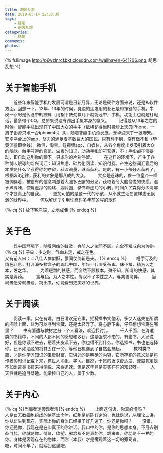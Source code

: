 ```yaml
---
title: 胡思乱想
date: 2018-05-14 22:08:38
tags: 
	- 随笔
	- 胡思乱想
categories:
	- 随笔
comments:
photos:
---
```

{% fullimage http://p6wzlnrcf.bkt.clouddn.com/wallhaven-641206.png, 胡思乱想 %}
<!-- more -->

# 关于智能手机
&emsp;&emsp;近些年来智能手机的发展可谓是日新月异，无论是硬件方面来说，还是从软件方面。回想一下，12年、13年的时候，身边的朋友用的都还是带按键的手机，牛皮一点的是传说中的触屏（用指甲使劲戳几下就能选中）手机。功能上也就是打电话，最多带个QQ。总的来说没有跨出手机本身的意义。
&emsp;&emsp;记得是从13年左右的时候，智能手机出现在了中国大众的手中（依稀记得当时被炒上天的iPhone，一男子割肾只求一台iphone4s）笑，随着智能手机的发展，安卓迎来了一波春天。安卓平台上的app，尽力的满足着基数巨大的国民，只有想不到，没有做不到（毕竟流量即金钱）。微信、淘宝、短视频app、自媒体，从各个角度出发吸引着大众的眼球。触手可得的资讯、宝贵的知识，动动手指即可获得，不！手指都不需要动，即自动送到你的眼下。只求你的片刻停留。
&emsp;&emsp;在这样的环境下，产生了各种博人眼球的新兴词汇：知识焦虑、碎片化阅读、知识付费。产生这些词汇背后的本质是什么？获得你的停留，获取流量，继而获利。是的，有一小部分人获利了，根据2/8定律，获利的对象是那八成的大众。
&emsp;&emsp;大众是愚昧的，像一位皇帝一样被伺候着，被虚有的信息刺激着大脑多巴胺的分泌，获取着令大脑愉悦的快感。温水煮青蛙。使用虚拟的网络、朋友圈，装饰着虚幻的小我。时间久了变得分不清哪个才是真正的自我。
&emsp;&emsp;更加可怕的是这一代的小孩，从小就生活在这样虚无飘渺的世界中。
&emsp;&emsp;何以解忧？引用许嵩许多年前的写的歌词

{% cq %} 放下客户端，立地成佛 {% endcq %}

# 关于色
&emsp;&emsp;现中国环境下，随着网络的普及，弃前人之鉴而不顾。完全不知戒色为何物。
{% cq %}  子曰：少之时，气血未定，戒之在色。<br/>又有前人曰：二八佳人体似酥，腰间仗剑斩愚夫。 {% endcq %}
&emsp;&emsp;唾手可及的情色讯息，打开潘多拉盒子的现代中国，年轻一代深受茶毒。殊不知，精为人之本，发之华。
&emsp;&emsp;为着短暂的快感，而全然不顾根本。殊不知，所谓的快感，其实是毒药。
&emsp;&emsp;食与色，为人之本性。驾驭不了本性之人，与禽兽何异。
&emsp;&emsp;当局者迷旁观者清。跳出来，你能看到更美好的世界。

# 关于阅读
&emsp;&emsp;阅读一事，实在有趣。白日清欢无它事，摇椅捧书笑偷闲。多少人迷失在所谓的阅读上面，以为可以寻到宝藏，还是太轻浮了。将心静下来，仔细想想宝藏在哪里？
&emsp;&emsp;书有消遣与教材之分（个人看法，欢迎探讨）。
&emsp;&emsp;千人千面，在消遣类的书籍中，不同的人都不同的感想和收获。这是强求不来的，有些书，人家说好，但是你读不进去，硬着头皮读下去，你也得不到什么。你选择书，书也在选择你。还不如洒脱的将其丢在一旁。等他日机遇到了自然会想起。
&emsp;&emsp;教材类书籍，才是你学习知识的宝贵财富。它讲述的是明确的内容，它所存在的意义就是将作者的知识记载下来，供世人消化、学习。自然，干货的汲取舒适度、速度肯定是不如消遣类书籍来得愉悦、来得迅速。但是这毕竟是实实在在的知识呀。
&emsp;&emsp;人天性就是追寻舒适。能掌控自己的人，属于少数。

# 关于内心

{% cq %}当局者迷旁观者清{% endcq %}
&emsp;&emsp;上面这句话，你真的懂吗？
&emsp;&emsp;人是由无数细胞组成的碳基生命体，细胞是新陈代谢的，也就是说，从理论上讲，你从出生到现在，实际上你的身体已经换了好几遍了。你还是你吗？
&emsp;&emsp;没错，你还是你，我现在是在和真正的你讲话。我口中的你，是你的思想本身。不用去别处寻找，你就是你。情绪、欲望、邪念都不是真的你。跳出来，你就是不一样的你。身体是客观存在的物体，而你（本我）才是旁观着这一切的旁观者。
&emsp;&emsp;嗯，时间不早了，就写到这里吧。
